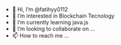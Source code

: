 - 👋 Hi, I’m @fatihyy0112
- 👀 I’m interested in Blockchain Tecnology
- 🌱 I’m currently learning java.js
- 💞️ I’m looking to collaborate on ...
- 📫 How to reach me ...

<!---
fatihyy0112/fatihyy0112 is a ✨ special ✨ repository because its `README.md` (this file) appears on your GitHub profile.
You can click the Preview link to take a look at your changes.
--->
